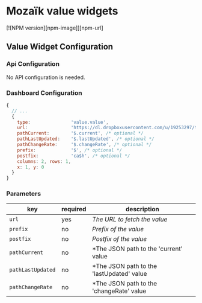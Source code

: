 # Mozaïk value widgets

[![NPM version][npm-image]][npm-url]

## Value Widget Configuration

### Api Configuration

No API configuration is needed.

### Dashboard Configuration

```javascript
{
  // ...
  {
    type:               'value.value',
    url:                'https://dl.dropboxusercontent.com/u/19253297/test.json',
    pathCurrent:        '$.current', /* optional */
    pathLastUpdated:    '$.lastUpdated', /* optional */
    pathChangeRate:     '$.changeRate', /* optional */
    prefix:             '$', /* optional */
    postfix:            'ca$h', /* optional */
    columns: 2, rows: 1,
    x: 1, y: 0
  }
}
```

### Parameters

key              | required | description
-----------------|----------|-------------------------------------------------------------------
`url`            | yes      | *The URL to fetch the value*
`prefix`         | no       | *Prefix of the value*
`postfix`        | no       | *Postfix of the value*
`pathCurrent`    | no       | *The JSON path to the 'current' value
`pathLastUpdated`| no       | *The JSON path to the 'lastUpdated' value
`pathChangeRate` | no       | *The JSON path to the 'changeRate' value
